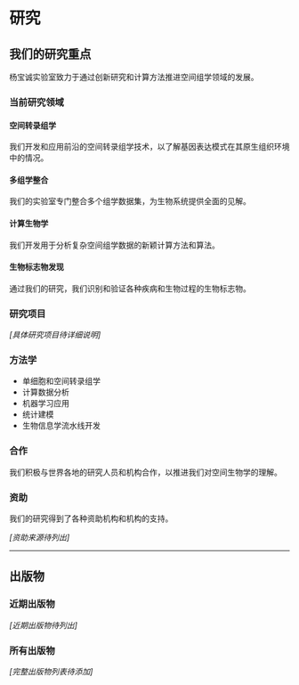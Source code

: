 # 研究

## 我们的研究重点

杨宝诚实验室致力于通过创新研究和计算方法推进空间组学领域的发展。

### 当前研究领域

#### 空间转录组学
我们开发和应用前沿的空间转录组学技术，以了解基因表达模式在其原生组织环境中的情况。

#### 多组学整合
我们的实验室专门整合多个组学数据集，为生物系统提供全面的见解。

#### 计算生物学
我们开发用于分析复杂空间组学数据的新颖计算方法和算法。

#### 生物标志物发现
通过我们的研究，我们识别和验证各种疾病和生物过程的生物标志物。

### 研究项目

*[具体研究项目待详细说明]*

### 方法学

- 单细胞和空间转录组学
- 计算数据分析
- 机器学习应用
- 统计建模
- 生物信息学流水线开发

### 合作

我们积极与世界各地的研究人员和机构合作，以推进我们对空间生物学的理解。

### 资助

我们的研究得到了各种资助机构和机构的支持。

*[资助来源待列出]*

---

## 出版物

### 近期出版物

*[近期出版物待列出]*

### 所有出版物

*[完整出版物列表待添加]*
